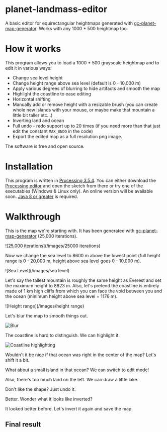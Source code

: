 # planet-landmass-editor
A basic editor for equirectangular heightmaps generated with [gc-planet-map-generator](https://github.com/amerotz/gc-planet-map-generator). Works with any 1000 * 500 heightmap too.

# How it works
This program allows you to load a 1000 * 500 grayscale heightmap and to edit it in various ways:
* Change sea level height
* Change height range above sea level (default is 0 - 10,000 m)
* Apply various degrees of blurring to hide artifacts and smooth the map
* Highlight the coastline to ease editing
* Horizontal shifting
* Manually add or remove height with a resizable brush (you can create whole new islands with your mouse, or maybe make that mountain a little bit taller etc...)
* Inverting land and ocean
* Full undo - redo support up to 20 times (if you need more than that just edit the constant `MAX_UNDO` in the code)
* Export the edited map as a full resolution png image.

The software is free and open source.

# Installation
This program is written in [Processing 3.5.4](https://www.processing.org/). You can either download the [Processing editor](https://www.processing.org/download/) and open the sketch from there or try one of the executables (Windows & Linux only). An online version will be available soon. [Java 8 or greater](https://java.com/download/) is required.

# Walkthrough
This is the map we're starting with. It has been generated with [gc-planet-map-generator](https://github.com/amerotz/gc-planet-map-generator) (25,000 iterations).

![25,000 iterations](/images/25000 iterations)

Now we change the sea level to 8600 m above the lowest point (full height range is 0 - 20,000 m, height above sea level goes 0 - 10,000 m).

![Sea Level](/images/sea level)

Let's say the tallest mountain is roughly the same height as Everest and set the maximum height to 8823 m. Also, let's pretend the coastline is entirely made of 1 km high cliffs from which you can face the void between you and the ocean (minimum height above sea level = 1176 m).

![Height range](/images/height range)

Let's blur the map to smooth things out.

![Blur](/images/blur)

The coastline is hard to distinguish. We can highlight it.

![Coastline highlighting](/images/coastline)

Wouldn't it be nice if that ocean was right in the center of the map? Let's shift it a bit.

What about a small island in that ocean? We can switch to edit mode!

Also, there's too much land on the left. We can draw a little lake.

Don't like the shape? Just undo it.

Better. Wonder what it looks like inverted?

It looked better before. Let's invert it again and save the map.

## Final result

